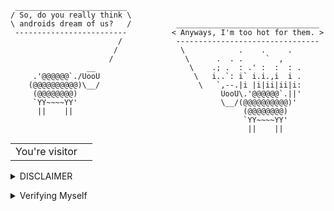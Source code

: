 ```
 _________________________
/ So, do you really think \
\ androids dream of us?   /          ________________________________
 -------------------------          < Anyways, I'm too hot for them. >
                        /            --------------------------------
                       /              \            .    .     .
                      /                \      .  . .     `  ,
                 __                     \    .; .  : .' :  :  : .
     .'@@@@@@`./UooU                     \   i..`: i` i.i.,i  i .
    (@@@@@@@@@@)\__/                      \   `,--.|i |i|ii|ii|i:
     (@@@@@@@@)                                UooU\.'@@@@@@`.||'
     `YY~~~~YY'                                \__/(@@@@@@@@@@)'
      ||    ||                                      (@@@@@@@@)
                                                    `YY~~~~YY'
                                                     ||    ||
```

<table>
  <tr>
    <td>You're visitor</td>
    <td><img src="https://profile-counter.glitch.me/snovvcrash/count.svg" alt="" /></td>
  </tr>
</table>

<details>
  <summary>DISCLAIMER</summary>

  > All the tools associated with this GitHub account are provided for educational and research purposes only. The owner of the account is not responsible for any illegal use of any of the related tooling.
</details>

<a rel="me" href="https://infosec.exchange/@snovvcrash"></a>

<details>
  <summary>Verifying Myself</summary>

  <ul>
    <li><a rel="me" href="https://infosec.exchange/@snovvcrash">Mastodon</a></li>
  </ul>
</details>
